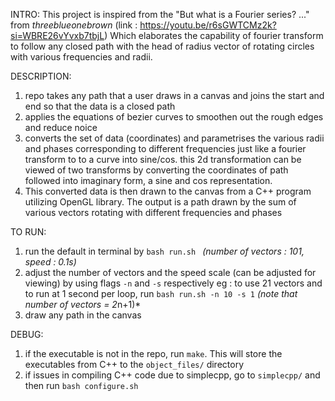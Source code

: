 INTRO:
  This project is inspired from the "But what is a Fourier series? ..." from *threeblueonebrown* (link : https://youtu.be/r6sGWTCMz2k?si=WBRE26vYvxb7tbjL)
Which elaborates the capability of fourier transform to follow any closed path with the head of radius vector of rotating circles with various frequencies and radii.

DESCRIPTION: 
  1. repo takes any path that a user draws in a canvas and joins the start and end so that the data is a closed path
  2. applies the equations of bezier curves to smoothen out the rough edges and reduce noice
  3. converts the set of data (coordinates) and parametrises the various radii and phases corresponding to different frequencies just like a fourier transform to
     to a curve into sine/cos. this 2d transformation can be viewed of two transforms by converting the coordinates of path followed into imaginary form, a sine and cos
     representation.
  4. This converted data is then drawn to the canvas from a C++ program utilizing OpenGL library. The output is a path drawn by the sum of various vectors rotating with
     different frequencies and phases

TO RUN:
  1. run the default in terminal by `bash run.sh ` *(number of vectors : 101, speed : 0.1s)*
  2. adjust the number of vectors and the speed scale (can be adjusted for viewing) by using flags `-n` and `-s` respectively
      eg : to use 21 vectors and to run at 1 second per loop, run `bash run.sh -n 10 -s 1` *(note that number of vectors = 2*n+1)*
  3. draw any path in the canvas

DEBUG:
  1. if the executable is not in the repo, run `make`. This will store the executables from C++ to the `object_files/` directory
  2. if issues in compiling C++ code due to simplecpp, go to `simplecpp/` and then run `bash configure.sh` 
